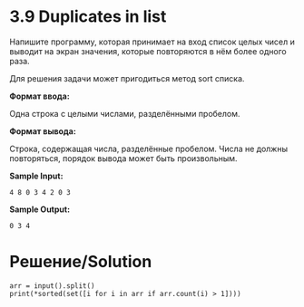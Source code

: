 # 3.9 Duplicates in list
Напишите программу, которая принимает на вход список целых чисел и выводит на экран значения, которые повторяются в нём более одного раза.

Для решения задачи может пригодиться метод sort списка.

**Формат ввода:**

Одна строка с целыми числами, разделёнными пробелом.

**Формат вывода:**

Строка, содержащая числа, разделённые пробелом. Числа не должны повторяться, порядок вывода может быть произвольным.

**Sample Input:**
```
4 8 0 3 4 2 0 3
```
**Sample Output:**
```
0 3 4
```
# Решение/Solution

```
arr = input().split()
print(*sorted(set([i for i in arr if arr.count(i) > 1])))
```
